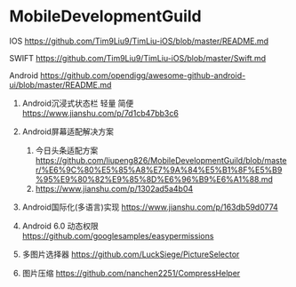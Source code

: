 # MobileDevelopmentGuild

IOS
https://github.com/Tim9Liu9/TimLiu-iOS/blob/master/README.md

SWIFT
https://github.com/Tim9Liu9/TimLiu-iOS/blob/master/Swift.md


Android
https://github.com/opendigg/awesome-github-android-ui/blob/master/README.md

1. Android沉浸式状态栏 轻量 简便
https://www.jianshu.com/p/7d1cb47bb3c6

2. Android屏幕适配解决方案
    1. 今日头条适配方案
  https://github.com/liupeng826/MobileDevelopmentGuild/blob/master/%E6%9C%80%E5%85%A8%E7%9A%84%E5%B1%8F%E5%B9%95%E9%80%82%E9%85%8D%E6%96%B9%E6%A1%88.md
    2. https://www.jianshu.com/p/1302ad5a4b04

3. Android国际化(多语言)实现
https://www.jianshu.com/p/163db59d0774

4. Android 6.0 动态权限
https://github.com/googlesamples/easypermissions

5. 多图片选择器
https://github.com/LuckSiege/PictureSelector

6. 图片压缩
https://github.com/nanchen2251/CompressHelper

